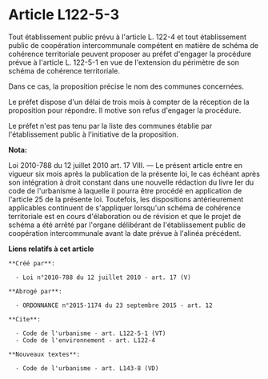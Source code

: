 # Article L122-5-3

Tout établissement public prévu à l'article L. 122-4 et tout établissement public de coopération intercommunale compétent en
matière de schéma de cohérence territoriale peuvent proposer au préfet d'engager la procédure prévue à l'article L. 122-5-1
en vue de l'extension du périmètre de son schéma de cohérence territoriale. 

Dans ce cas, la proposition précise le nom des communes concernées. 

Le préfet dispose d'un délai de trois mois à compter de la réception de la proposition pour répondre. Il motive son refus
d'engager la procédure. 

Le préfet n'est pas tenu par la liste des communes établie par l'établissement public à l'initiative de la proposition.

**Nota:**

Loi 2010-788 du 12 juillet 2010 art. 17 VIII. ― Le présent article entre en vigueur six mois après la publication de la
présente loi, le cas échéant après son intégration à droit constant dans une nouvelle rédaction du livre Ier du code de
l'urbanisme à laquelle il pourra être procédé en application de l'article 25 de la présente loi.
Toutefois, les dispositions antérieurement applicables continuent de s'appliquer lorsqu'un schéma de cohérence territoriale
est en cours d'élaboration ou de révision et que le projet de schéma a été arrêté par l'organe délibérant de l'établissement
public de coopération intercommunale avant la date prévue à l'alinéa précédent.

**Liens relatifs à cet article**

	**Créé par**:

	  - Loi n°2010-788 du 12 juillet 2010 - art. 17 (V)

	**Abrogé par**:

	  - ORDONNANCE n°2015-1174 du 23 septembre 2015 - art. 12

	**Cite**:

	  - Code de l'urbanisme - art. L122-5-1 (VT)
	  - Code de l'environnement - art. L122-4

	**Nouveaux textes**:

	  - Code de l'urbanisme - art. L143-8 (VD)
